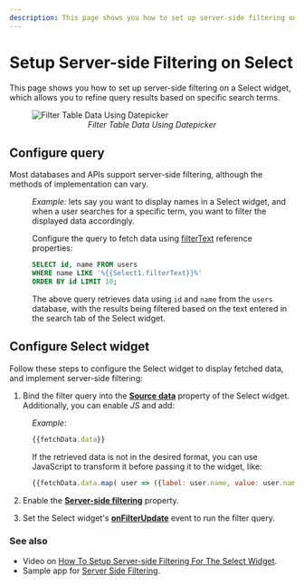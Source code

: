 ```yaml
---
description: This page shows you how to set up server-side filtering on a Select widget, which allows you to refine query results based on specific search terms.
---
```

# Setup Server-side Filtering on Select 

This page shows you how to set up server-side filtering on a Select widget, which allows you to refine query results based on specific search terms.

 <figure>
  <img src="/img/select-filter-1.gif" style= {{width:"700px", height:"auto"}} alt="Filter Table Data Using Datepicker"/>
  <figcaption align = "center"><i>Filter Table Data Using Datepicker</i></figcaption>
</figure>

## Configure query

Most databases and APIs support server-side filtering, although the methods of implementation can vary.

<dd>

*Example:* lets say you want to display names in a Select widget, and when a user searches for a specific term, you want to filter the displayed data accordingly.

 Configure the query to fetch data using [filterText](/reference/widgets/select#reference-properties) reference properties:

```sql
SELECT id, name FROM users 
WHERE name LIKE '%{{Select1.filterText}}%'
ORDER BY id LIMIT 10;
```

The above query retrieves data using `id` and `name` from the `users` database, with the results being filtered based on the text entered in the search tab of the Select widget.


</dd>

## Configure Select widget

Follow these steps to configure the Select widget to display fetched data, and implement server-side filtering:

1. Bind the filter query into the [**Source data**](/reference/widgets/select#source-data-arrayobject) property of the Select widget. Additionally, you can enable *JS* and add:

<dd>

*Example*: 

```js
{{fetchData.data}}
```

If the retrieved data is not in the desired format, you can use JavaScript to transform it before passing it to the widget, like:

```js
{{fetchData.data.map( user => ({label: user.name, value: user.name}))}}
```

</dd>

2. Enable the [**Server-side filtering**](/reference/widgets/select#server-side-filtering-boolean) property.


3. Set the Select widget's [**onFilterUpdate**](/reference/widgets/select#onfilterupdate) event to run the filter query.


### See also

* Video on [How To Setup Server-side Filtering For The Select Widget](https://www.youtube.com/watch?v=QDmTwRaLzHg).
* Sample app for [Server Side Filtering](https://app.appsmith.com/applications/61fbdf232cd3d95ca414b805/pages/6215d4742882606a1df5c695).

